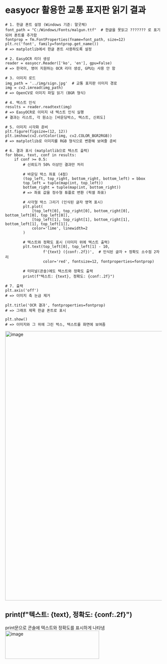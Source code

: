 
# easyocr 활용한 교통 표지판 읽기 결과
```
# 1. 한글 폰트 설정 (Windows 기준: 말굿체)
font_path = "C:/Windows/Fonts/malgun.ttf"  # 한글을 못읽고 ??????? 로 표기되어 폰트를 추가함
fontprop = fm.FontProperties(fname=font_path, size=12)
plt.rc('font', family=fontprop.get_name())  
# => matplotlib에서 한글 폰트 사용하도록 설정

# 2. EasyOCR 리더 생성
reader = easyocr.Reader(['ko', 'en'], gpu=False)  
# => 한국어, 영어 지원하는 OCR 리더 생성, GPU는 사용 안 함

# 3. 이미지 로드
img_path = '../img/sign.jpg'  # 교통 표지판 이미지 경로
img = cv2.imread(img_path)  
# => OpenCV로 이미지 파일 읽기 (BGR 형식)

# 4. 텍스트 인식
results = reader.readtext(img)  
# => EasyOCR로 이미지 내 텍스트 인식 실행
# 결과는 리스트, 각 원소는 [바운딩박스, 텍스트, 신뢰도]

# 5. 이미지 시각화 준비
plt.figure(figsize=(12, 12))  
plt.imshow(cv2.cvtColor(img, cv2.COLOR_BGR2RGB))  
# => matplotlib로 이미지를 RGB 형식으로 변환해 보여줄 준비

# 6. 결과 표시 (matplotlib으로 텍스트 출력)
for bbox, text, conf in results:
    if conf >= 0.5:  
        # 신뢰도가 50% 이상인 결과만 처리
        
        # 바운딩 박스 좌표 (4점)
        (top_left, top_right, bottom_right, bottom_left) = bbox
        top_left = tuple(map(int, top_left))  
        bottom_right = tuple(map(int, bottom_right))
        # => 좌표 값을 정수형 튜플로 변환 (픽셀 좌표)

        # 사각형 박스 그리기 (인식된 글자 영역 표시)
        plt.plot(
            [top_left[0], top_right[0], bottom_right[0], bottom_left[0], top_left[0]],
            [top_left[1], top_right[1], bottom_right[1], bottom_left[1], top_left[1]],
            color='lime', linewidth=2
        )

        # 텍스트와 정확도 표시 (이미지 위에 텍스트 출력)
        plt.text(top_left[0], top_left[1] - 10,
                 f'{text} ({conf:.2f})',  # 인식된 글자 + 정확도 소수점 2자리
                 color='red', fontsize=12, fontproperties=fontprop)

        # 터미널(콘솔)에도 텍스트와 정확도 출력
        print(f"텍스트: {text}, 정확도: {conf:.2f}")

# 7. 출력
plt.axis('off')  
# => 이미지 축 눈금 제거

plt.title('OCR 결과', fontproperties=fontprop)  
# => 그래프 제목 한글 폰트로 표시

plt.show()  
# => 이미지와 그 위에 그린 박스, 텍스트를 화면에 보여줌
```
<img width="604" height="868" alt="image" src="https://github.com/user-attachments/assets/e4a86c48-9c8d-4085-98bf-f4301cbe336e" />

## print(f"텍스트: {text}, 정확도: {conf:.2f}")
print문으로 콘솔에 텍스트와 정확도를 표시하게 나타냄
<img width="302" height="91" alt="image" src="https://github.com/user-attachments/assets/9f0b4d5d-23e0-4c1f-a02c-d0c075a77a7a" />
